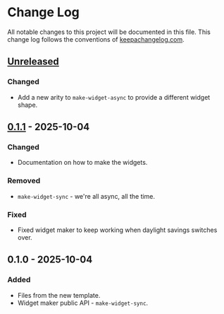 # Change Log
All notable changes to this project will be documented in this file. This change log follows the conventions of [keepachangelog.com](http://keepachangelog.com/).

## [Unreleased]
### Changed
- Add a new arity to `make-widget-async` to provide a different widget shape.

## [0.1.1] - 2025-10-04
### Changed
- Documentation on how to make the widgets.

### Removed
- `make-widget-sync` - we're all async, all the time.

### Fixed
- Fixed widget maker to keep working when daylight savings switches over.

## 0.1.0 - 2025-10-04
### Added
- Files from the new template.
- Widget maker public API - `make-widget-sync`.

[Unreleased]: https://sourcehost.site/your-name/graphics-magick/compare/0.1.1...HEAD
[0.1.1]: https://sourcehost.site/your-name/graphics-magick/compare/0.1.0...0.1.1
